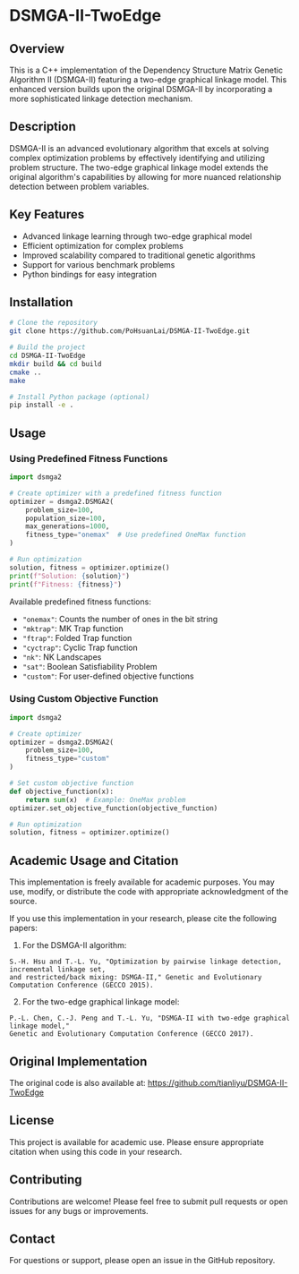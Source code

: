 # DSMGA-II-TwoEdge

## Overview
This is a C++ implementation of the Dependency Structure Matrix Genetic Algorithm II (DSMGA-II) featuring a two-edge graphical linkage model. This enhanced version builds upon the original DSMGA-II by incorporating a more sophisticated linkage detection mechanism.

## Description
DSMGA-II is an advanced evolutionary algorithm that excels at solving complex optimization problems by effectively identifying and utilizing problem structure. The two-edge graphical linkage model extends the original algorithm's capabilities by allowing for more nuanced relationship detection between problem variables.

## Key Features
- Advanced linkage learning through two-edge graphical model
- Efficient optimization for complex problems
- Improved scalability compared to traditional genetic algorithms
- Support for various benchmark problems
- Python bindings for easy integration

## Installation
```bash
# Clone the repository
git clone https://github.com/PoHsuanLai/DSMGA-II-TwoEdge.git

# Build the project
cd DSMGA-II-TwoEdge
mkdir build && cd build
cmake ..
make

# Install Python package (optional)
pip install -e .
```

## Usage

### Using Predefined Fitness Functions
```python
import dsmga2

# Create optimizer with a predefined fitness function
optimizer = dsmga2.DSMGA2(
    problem_size=100,
    population_size=100,
    max_generations=1000,
    fitness_type="onemax"  # Use predefined OneMax function
)

# Run optimization
solution, fitness = optimizer.optimize()
print(f"Solution: {solution}")
print(f"Fitness: {fitness}")
```

Available predefined fitness functions:
- `"onemax"`: Counts the number of ones in the bit string
- `"mktrap"`: MK Trap function
- `"ftrap"`: Folded Trap function
- `"cyctrap"`: Cyclic Trap function
- `"nk"`: NK Landscapes
- `"sat"`: Boolean Satisfiability Problem
- `"custom"`: For user-defined objective functions

### Using Custom Objective Function
```python
import dsmga2

# Create optimizer
optimizer = dsmga2.DSMGA2(
    problem_size=100,
    fitness_type="custom"
)

# Set custom objective function
def objective_function(x):
    return sum(x)  # Example: OneMax problem
optimizer.set_objective_function(objective_function)

# Run optimization
solution, fitness = optimizer.optimize()
```

## Academic Usage and Citation
This implementation is freely available for academic purposes. You may use, modify, or distribute the code with appropriate acknowledgment of the source. 

If you use this implementation in your research, please cite the following papers:

1. For the DSMGA-II algorithm:
```
S.-H. Hsu and T.-L. Yu, "Optimization by pairwise linkage detection, incremental linkage set, 
and restricted/back mixing: DSMGA-II," Genetic and Evolutionary Computation Conference (GECCO 2015).
```

2. For the two-edge graphical linkage model:
```
P.-L. Chen, C.-J. Peng and T.-L. Yu, "DSMGA-II with two-edge graphical linkage model," 
Genetic and Evolutionary Computation Conference (GECCO 2017).
```

## Original Implementation
The original code is also available at: https://github.com/tianliyu/DSMGA-II-TwoEdge

## License
This project is available for academic use. Please ensure appropriate citation when using this code in your research.

## Contributing
Contributions are welcome! Please feel free to submit pull requests or open issues for any bugs or improvements.

## Contact
For questions or support, please open an issue in the GitHub repository.